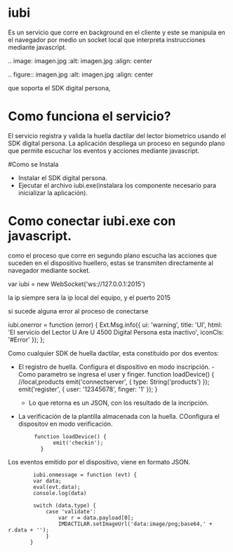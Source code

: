 # iubi
Es un servicio que corre en background en el cliente y este se manipula en el navegador por medio un socket local que interpreta instrucciones mediante javascript.


.. image: imagen.jpg
  :alt: imagen.jpg
  :align: center
  
  .. figure:: imagen.jpg
    :alt: imagen.jpg
    :align: center
  
que soporta el SDK digital persona,
# Como funciona el servicio?

El servicio registra y valida la huella dactilar del lector biometrico usando  el SDK digital persona.
La aplicación despliega un proceso en segundo plano que permite escuchar los eventos y acciones mediante javascript.

#Como se Instala
- Instalar el SDK digital persona.
- Ejecutar el archivo iubi.exe(instalara los componente necesario para inicializar la aplicación).

# Como conectar iubi.exe con javascript.

como el proceso que corre en segundo plano escucha las acciones que suceden en el dispositivo huellero, estas se transmiten directamente al navegador mediante socket.

 var iubi = new WebSocket('ws://127.0.0.1:2015')
 
 la ip siempre sera la ip local del equipo, y el puerto 2015
 
 si sucede alguna error al proceso de conectarse
 
 iubi.onerror = function (error) {
        Ext.Msg.info({ ui: 'warning', title: 'UI', html: 'El servicio del Lector U Are U 4500 Digital Persona esta inactivo', iconCls: '#Error' });
    };


Como cualquier SDK de huella dactilar, esta constituido por dos eventos: 
 - El registro de huella.
 Configura el dispositivo en modo inscripción.
      -Como parametro se ingresa el user y finger.
        function loadDevice() {   //local,products
              emit('connectserver', { type: String('products') });
              emit('register', { user: '12345678', finger: '1' });
          }
      - Lo que retorna es un JSON, con los resultado de la incripción.
      
 - La verificación de la plantilla almacenada con la huella.
 COonfigura el dispositov en modo verificación. 
 
            function loadDevice() {                  
                  emit('checkin');
              }
              
 Los eventos emitido por el dispositivo, viene en formato JSON. 
 
            iubi.onmessage = function (evt) {
            var data;
            eval(evt.data);
            console.log(data)
          
            switch (data.type) {
                case 'validate':
                    var r = data.payload[0];
                    IMDACTILAR.setImageUrl('data:image/png;base64,' + r.data + '');
                } 
           } 
